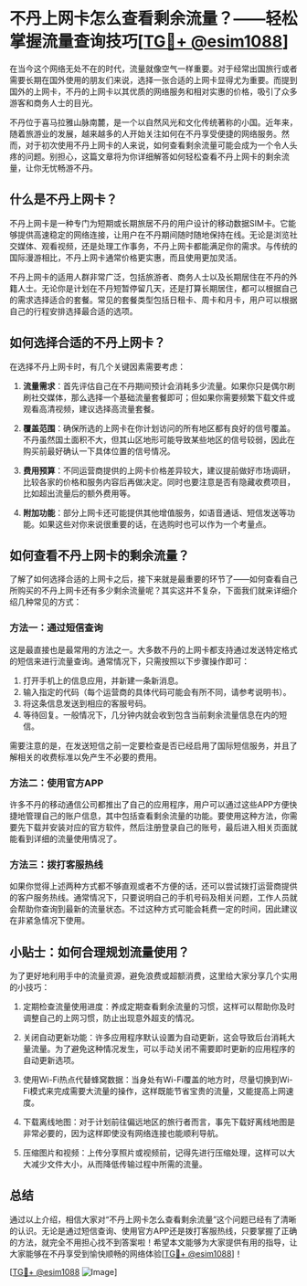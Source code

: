 # 不丹上网卡怎么查看剩余流量？——轻松掌握流量查询技巧[[TG💪+ @esim1088](https://t.me/s/esim1088)]

在当今这个网络无处不在的时代，流量就像空气一样重要。对于经常出国旅行或者需要长期在国外使用的朋友们来说，选择一张合适的上网卡显得尤为重要。而提到国外的上网卡，不丹的上网卡以其优质的网络服务和相对实惠的价格，吸引了众多游客和商务人士的目光。

不丹位于喜马拉雅山脉南麓，是一个以自然风光和文化传统著称的小国。近年来，随着旅游业的发展，越来越多的人开始关注如何在不丹享受便捷的网络服务。然而，对于初次使用不丹上网卡的人来说，如何查看剩余流量可能会成为一个令人头疼的问题。别担心，这篇文章将为你详细解答如何轻松查看不丹上网卡的剩余流量，让你无忧畅游不丹。

## 什么是不丹上网卡？

不丹上网卡是一种专门为短期或长期旅居不丹的用户设计的移动数据SIM卡。它能够提供高速稳定的网络连接，让用户在不丹期间随时随地保持在线。无论是浏览社交媒体、观看视频，还是处理工作事务，不丹上网卡都能满足你的需求。与传统的国际漫游相比，不丹上网卡通常价格更实惠，而且使用更加灵活。

不丹上网卡的适用人群非常广泛，包括旅游者、商务人士以及长期居住在不丹的外籍人士。无论你是计划在不丹短暂停留几天，还是打算长期居住，都可以根据自己的需求选择适合的套餐。常见的套餐类型包括日租卡、周卡和月卡，用户可以根据自己的行程安排选择最合适的选项。

## 如何选择合适的不丹上网卡？

在选择不丹上网卡时，有几个关键因素需要考虑：

1. **流量需求**：首先评估自己在不丹期间预计会消耗多少流量。如果你只是偶尔刷刷社交媒体，那么选择一个基础流量套餐即可；但如果你需要频繁下载文件或观看高清视频，建议选择高流量套餐。
   
2. **覆盖范围**：确保所选的上网卡在你计划访问的所有地区都有良好的信号覆盖。不丹虽然国土面积不大，但其山区地形可能导致某些地区的信号较弱，因此在购买前最好确认一下具体位置的信号情况。

3. **费用预算**：不同运营商提供的上网卡价格差异较大，建议提前做好市场调研，比较各家的价格和服务内容后再做决定。同时也要注意是否有隐藏收费项目，比如超出流量后的额外费用等。

4. **附加功能**：部分上网卡还可能提供其他增值服务，如语音通话、短信发送等功能。如果这些对你来说很重要的话，在选购时也可以作为一个考量点。

## 如何查看不丹上网卡的剩余流量？

了解了如何选择合适的上网卡之后，接下来就是最重要的环节了——如何查看自己所购买的不丹上网卡还有多少剩余流量呢？其实这并不复杂，下面我们就来详细介绍几种常见的方式：

### 方法一：通过短信查询

这是最直接也是最常用的方法之一。大多数不丹的上网卡都支持通过发送特定格式的短信来进行流量查询。通常情况下，只需按照以下步骤操作即可：

1. 打开手机上的信息应用，并新建一条新消息。
2. 输入指定的代码（每个运营商的具体代码可能会有所不同，请参考说明书）。
3. 将这条信息发送到相应的客服号码。
4. 等待回复。一般情况下，几分钟内就会收到包含当前剩余流量信息在内的短信。

需要注意的是，在发送短信之前一定要检查是否已经启用了国际短信服务，并且了解相关的收费标准以免产生不必要的费用。

### 方法二：使用官方APP

许多不丹的移动通信公司都推出了自己的应用程序，用户可以通过这些APP方便快捷地管理自己的账户信息，其中包括查看剩余流量的功能。要使用这种方法，你需要先下载并安装对应的官方软件，然后注册登录自己的账号，最后进入相关页面就能看到详细的流量使用情况了。

### 方法三：拨打客服热线

如果你觉得上述两种方式都不够直观或者不方便的话，还可以尝试拨打运营商提供的客户服务热线。通常情况下，只要说明自己的手机号码及相关问题，工作人员就会帮助你查询到最新的流量状态。不过这种方式可能会耗费一定的时间，因此建议在非紧急情况下使用。

## 小贴士：如何合理规划流量使用？

为了更好地利用手中的流量资源，避免浪费或超额消费，这里给大家分享几个实用的小技巧：

1. 定期检查流量使用进度：养成定期查看剩余流量的习惯，这样可以帮助你及时调整自己的上网习惯，防止出现意外超支的情况。

2. 关闭自动更新功能：许多应用程序默认设置为自动更新，这会导致后台消耗大量流量。为了避免这种情况发生，可以手动关闭不需要即时更新的应用程序的自动更新选项。

3. 使用Wi-Fi热点代替蜂窝数据：当身处有Wi-Fi覆盖的地方时，尽量切换到Wi-Fi模式来完成需要大流量的操作，这样既能节省宝贵的流量，又能提高上网速度。

4. 下载离线地图：对于计划前往偏远地区的旅行者而言，事先下载好离线地图是非常必要的，因为这样即使没有网络连接也能顺利导航。

5. 压缩图片和视频：上传分享照片或视频前，记得先进行压缩处理，这样可以大大减少文件大小，从而降低传输过程中所需的流量。

## 总结

通过以上介绍，相信大家对“不丹上网卡怎么查看剩余流量”这个问题已经有了清晰的认识。无论是通过短信查询、使用官方APP还是拨打客服热线，只要掌握了正确的方法，就完全不用担心找不到答案啦！希望本文能够为大家提供有用的指导，让大家能够在不丹享受到愉快顺畅的网络体验[[TG💪+ @esim1088](https://t.me/s/esim1088)]！

[[TG💪+ @esim1088](https://t.me/s/esim1088) ![Image](https://i.postimg.cc/4NQfJmqS/Snipaste-2025-05-13-00-14-12.png)]